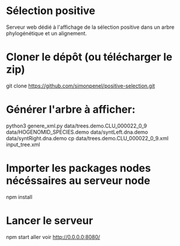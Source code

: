 # Sélection positive
Serveur web dédié à l'affichage de la sélection positive dans un arbre phylogénétique et un alignement.

# Cloner le dépôt (ou télécharger le zip)
git clone https://github.com/simonpenel/positive-selection.git

# Générer l'arbre à afficher:
python3 genere_xml.py  data/trees.demo.CLU_000022_0_9  data/HOGENOMID_SPECIES.demo  data/syntLeft.dna.demo  data/syntRight.dna.demo
cp data/trees.demo.CLU_000022_0_9.xml input_tree.xml  

# Importer les packages nodes nécéssaires au serveur node
npm install

# Lancer le serveur
npm start
aller voir http://0.0.0.0:8080/
